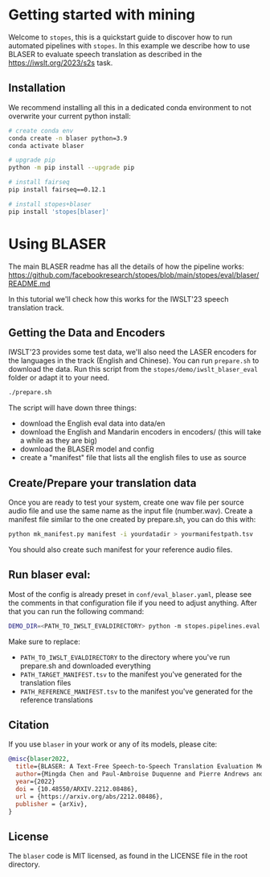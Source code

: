 # Getting started with mining

Welcome to `stopes`, this is a quickstart guide to discover how to run automated pipelines with `stopes`. In this example we describe how to use BLASER to evaluate speech translation as described in the https://iwslt.org/2023/s2s task.

## Installation

We recommend installing all this in a dedicated conda environment to not overwrite your current python install:

```bash
# create conda env
conda create -n blaser python=3.9
conda activate blaser

# upgrade pip
python -m pip install --upgrade pip

# install fairseq
pip install fairseq==0.12.1

# install stopes+blaser
pip install 'stopes[blaser]'
```

# Using BLASER

The main BLASER readme has all the details of how the pipeline works: https://github.com/facebookresearch/stopes/blob/main/stopes/eval/blaser/README.md

In this tutorial we'll check how this works for the IWSLT'23 speech translation track.

## Getting the Data and Encoders

IWSLT'23 provides some test data, we'll also need the LASER encoders for the languages in the track (English and Chinese). You can run `prepare.sh` to download the data. Run this script from the `stopes/demo/iwslt_blaser_eval` folder or adapt it to your need.

```bash
./prepare.sh
```

The script will have down three things:

- download the English eval data into data/en
- download the English and Mandarin encoders in encoders/ (this will take a while as they are big)
- download the BLASER model and config
- create a "manifest" file that lists all the english files to use as source

## Create/Prepare your translation data

Once you are ready to test your system, create one wav file per source audio file and use the same name as the input file (number.wav). Create a manifest file similar to the one created by prepare.sh, you can do this with:

```bash
python mk_manifest.py manifest -i yourdatadir > yourmanifestpath.tsv
```

You should also create such manifest for your reference audio files.

## Run blaser eval:

Most of the config is already preset in `conf/eval_blaser.yaml`, please see the comments in that configuration
file if you need to adjust anything. After that you can run the following command:

```bash
DEMO_DIR=<PATH_TO_IWSLT_EVALDIRECTORY> python -m stopes.pipelines.eval.eval_blaser --config-dir $DEMO_DIR/conf tgt_manifest=<PATH_TARGET_MANIFEST.tsv> ref_manifest=<PATH_REFERENCE_MANIFEST.tsv>
```

Make sure to replace:

- `PATH_TO_IWSLT_EVALDIRECTORY` to the directory where you've run prepare.sh and downloaded everything
- `PATH_TARGET_MANIFEST.tsv` to the manifest you've generated for the translation files
- `PATH_REFERENCE_MANIFEST.tsv` to the manifest you've generated for the reference translations

## Citation

If you use `blaser` in your work or any of its models, please cite:

```bibtex
@misc{blaser2022,
  title={BLASER: A Text-Free Speech-to-Speech Translation Evaluation Metric},
  author={Mingda Chen and Paul-Ambroise Duquenne and Pierre Andrews and Justine Kao and Alexandre Mourachko and Holger Schwenk and Marta R. Costa-jussà},
  year={2022}
  doi = {10.48550/ARXIV.2212.08486},
  url = {https://arxiv.org/abs/2212.08486},
  publisher = {arXiv},
}
```

## License

The `blaser` code is MIT licensed, as found in the LICENSE file in the root directory.

